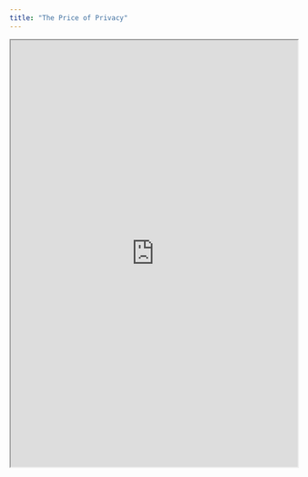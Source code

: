 ```yaml
---
title: "The Price of Privacy"
---
```



<iframe height="750" width="100%" src="https://ewelton.github.io/ktest/wiki.html#The%20Price%20of%20Privacy"></iframe>
